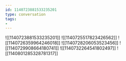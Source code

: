 ```yaml
---
id: 1140723881533235201
type: conversation
tags:
- 
---
```

![[1140723881533235201]]
![[1140725517823426562]]
![[1140726359964246018]]
![[1140728206053523456]]
![[1140729908664180741]]
![[1140732264541802497]]
![[1140801285328781317]]

